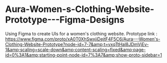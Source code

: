# Aura-Women-s-Clothing-Website-Prototype---Figma-Designs
Using Figma to create UIs for a women's clothing website. Prototype link : https://www.figma.com/proto/xA0T0XhSwxjiDejtF4F5C6/Aura---Women's-Clothing-Website-Prototype?node-id=7-7&amp;t=vxqTtHal8JDmVjEv-1&amp;scaling=scale-down&amp;content-scaling=fixed&amp;page-id=0%3A1&amp;starting-point-node-id=7%3A7&amp;show-proto-sidebar=1
